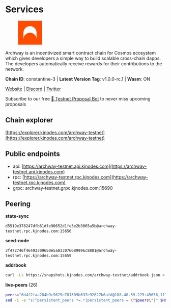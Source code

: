 # Services

<figure><img src="https://raw.githubusercontent.com/kj89/cosmos-images/main/logos/archway.png" alt=""><figcaption></figcaption></figure>

Archway is an incentivized smart contract chain for Cosmos  ecosystem which gives developers a simple way to build  scalable cross-chain dapps. The developers automatically  receive rewards for their contributions to the network.

**Chain ID**: constantine-3 | **Latest Version Tag**: v1.0.0-rc.1 | **Wasm**: ON

[Website](https://archway.io) | [Discord](https://discord.gg/archwayhq) | [Twitter](https://twitter.com/archwayhq)



Subscribe to our free [🤖 Testnet Proposal Bot](https://t.me/kjnodes_testnet_proposal_bot) to never miss upcoming proposals


## Chain explorer
[https://explorer.kjnodes.com/archway-testnet](https://explorer.kjnodes.com/archway-testnet)

## Public endpoints

* api: [https://archway-testnet.api.kjnodes.com](https://archway-testnet.api.kjnodes.com)
* rpc: [https://archway-testnet.rpc.kjnodes.com](https://archway-testnet.rpc.kjnodes.com)
* grpc: archway-testnet.grpc.kjnodes.com:15690

## Peering

**state-sync**

```text
d5519e378247dfb61dfe90652d1fe3e2b3005a5b@archway-testnet.rpc.kjnodes.com:15656
```

**seed-node**

```text
3f472746f46493309650e5a033076689996c8881@archway-testnet.rpc.kjnodes.com:15659
```

**addrbook**
```bash
curl -Ls https://snapshots.kjnodes.com/archway-testnet/addrbook.json > $HOME/.archway/config/addrbook.json
```

**live-peers** (26)
```bash
peers="6d4f2faa284b9c9625e781309b637e92627b6afd@188.40.59.225:45656,1171accc7427f2ffb76fcaa5acdef518ff42c382@178.63.104.200:45656,a14e3d92fbacf59cec76a4f3cfb9c9ff599f892b@210.16.67.34:36656,b9ba5ae75fbdee6812d1aa53ff7154ed59938cbc@57.128.151.101:26656,d1334258b592ebccb85a917aa65976b74e254a60@65.109.65.248:31656,2e4aa44eabb996442fa865ab04cbdcc46fffaf0b@65.109.155.238:27656,1413664d3cfa37c2d661f740b2b47105433f3872@65.21.139.155:34656,b7084c40af131f24ab7e449a9844e0f56c94fa41@51.91.30.173:4000,5069525117c370eedfca4dbdf79a2d092c3b9687@173.249.49.123:24656,232018c513b9096a78e42ffa08f3685c4dd6a030@102.182.132.127:26656,c0e7e484e576f5aca635449a4ed41c2e7097103f@65.109.30.197:23656,9588fb1df2b32f50ca95c31dd92de0cd4724eac3@120.226.39.200:26656,e8d60ff778f3c27f54382ff22c7ac071f2a81027@35.223.36.227:26656,d5519e378247dfb61dfe90652d1fe3e2b3005a5b@65.109.68.190:15656,280fe9d15d5399bdd549487246dac82bab0a3fe8@220.85.113.33:26656,d0a57dec1e14e60e73c9a3f89f7cf351a846bd8a@120.226.39.220:16656,3320a6e7d7f1480e832d74d5ada53d8e275458bb@65.108.238.61:24656,f0993a9eef446cbfed4ed78bcb4179143079a5f3@51.161.84.41:26356,7f46c5c86639e04183cea341d62c59213cdc4542@185.230.138.49:26656,e5e71ccd387eba74fec51b211e9236fca965af40@46.4.5.45:11556,5c2a752c9b1952dbed075c56c600c3a79b58c395@195.3.220.140:26946,e40e240706e5c551de40fefab1ad9fbf4a4bec23@141.94.73.39:42656,a06988c902dc5af9186ad023bc8a115453c8be7f@118.71.135.203:15656,e50d7fa6a50ac792e5df61ff621d9621e9fcc8aa@34.133.135.231:26656,6dbe7c10f3471b3f34ac7070035e3938b2b8c946@119.131.15.129:26621,874f0042c20d3808eccb86b523fffe42903034b8@95.217.144.107:11556"
sed -i -e "s|^persistent_peers *=.*|persistent_peers = \"$peers\"|" $HOME/.archway/config/config.toml
```
